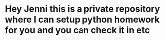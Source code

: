 # Hey Jenni this is a private repository where I can setup python homework for you and you can check it in etc
